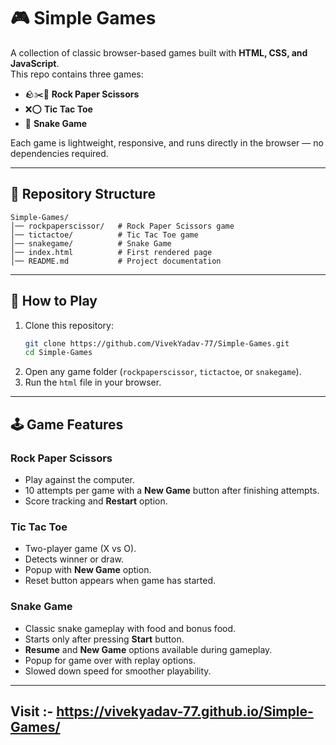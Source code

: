 # 🎮 Simple Games

A collection of classic browser-based games built with **HTML, CSS, and JavaScript**.  
This repo contains three games:  

- 🪨✂️📄 **Rock Paper Scissors**  
- ❌⭕ **Tic Tac Toe**  
- 🐍 **Snake Game**  

Each game is lightweight, responsive, and runs directly in the browser — no dependencies required.

---

## 📂 Repository Structure
```
Simple-Games/
│── rockpaperscissor/   # Rock Paper Scissors game
│── tictactoe/          # Tic Tac Toe game
│── snakegame/          # Snake Game
│── index.html          # First rendered page
│── README.md           # Project documentation
```

---

## 🚀 How to Play
1. Clone this repository:
   ```bash
   git clone https://github.com/VivekYadav-77/Simple-Games.git
   cd Simple-Games
   ```
2. Open any game folder (`rockpaperscissor`, `tictactoe`, or `snakegame`).
3. Run the `html` file in your browser.

---

## 🕹 Game Features

### Rock Paper Scissors
- Play against the computer.
- 10 attempts per game with a **New Game** button after finishing attempts.
- Score tracking and **Restart** option.

### Tic Tac Toe
- Two-player game (X vs O).
- Detects winner or draw.
- Popup with **New Game** option.
- Reset button appears  when game has started.

### Snake Game
- Classic snake gameplay with food and bonus food.
- Starts only after pressing **Start** button.
- **Resume** and **New Game** options available during gameplay.
- Popup for game over with replay options.
- Slowed down speed for smoother playability.

---
## Visit :-  https://vivekyadav-77.github.io/Simple-Games/
